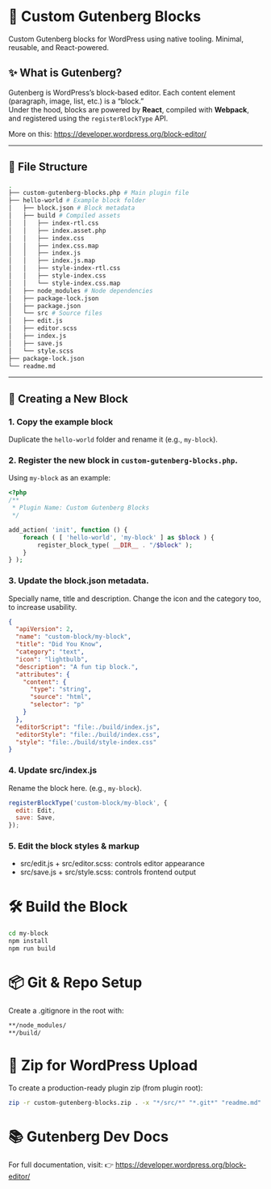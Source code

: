 # 🧱 Custom Gutenberg Blocks

Custom Gutenberg blocks for WordPress using native tooling. Minimal, reusable, and React-powered.

## ✨ What is Gutenberg?

Gutenberg is WordPress’s block-based editor. Each content element (paragraph, image, list, etc.) is a “block.”  
Under the hood, blocks are powered by **React**, compiled with **Webpack**, and registered using the `registerBlockType` API.

More on this: https://developer.wordpress.org/block-editor/

---

## 📁 File Structure

```bash
.
├── custom-gutenberg-blocks.php # Main plugin file
├── hello-world # Example block folder
│   ├── block.json # Block metadata
│   ├── build # Compiled assets
│   │   ├── index-rtl.css
│   │   ├── index.asset.php
│   │   ├── index.css
│   │   ├── index.css.map
│   │   ├── index.js
│   │   ├── index.js.map
│   │   ├── style-index-rtl.css
│   │   ├── style-index.css
│   │   └── style-index.css.map
│   ├── node_modules # Node dependencies
│   ├── package-lock.json
│   ├── package.json
│   └── src # Source files
│   ├── edit.js
│   ├── editor.scss
│   ├── index.js
│   ├── save.js
│   └── style.scss
├── package-lock.json
└── readme.md
```

---

## 🧪 Creating a New Block

### 1. Copy the example block

Duplicate the `hello-world` folder and rename it (e.g., `my-block`).

### 2. Register the new block in `custom-gutenberg-blocks.php`. 
Using `my-block` as an example:
```php
<?php
/**
 * Plugin Name: Custom Gutenberg Blocks
 */

add_action( 'init', function () {
    foreach ( [ 'hello-world', 'my-block' ] as $block ) {
        register_block_type( __DIR__ . "/$block" );
    }
} );
```

### 3. Update the block.json metadata. 
Specially name, title and description. Change the icon and the category too, to increase usability. 
```json
{
  "apiVersion": 2,
  "name": "custom-block/my-block",
  "title": "Did You Know",
  "category": "text",
  "icon": "lightbulb",
  "description": "A fun tip block.",
  "attributes": {
    "content": {
      "type": "string",
      "source": "html",
      "selector": "p"
    }
  },
  "editorScript": "file:./build/index.js",
  "editorStyle": "file:./build/index.css",
  "style": "file:./build/style-index.css"
}
```

### 4. Update src/index.js
Rename the block here. (e.g., `my-block`).
```js
registerBlockType('custom-block/my-block', {
  edit: Edit,
  save: Save,
});
```

### 5. Edit the block styles & markup
- src/edit.js + src/editor.scss: controls editor appearance
- src/save.js + src/style.scss: controls frontend output

# 🛠 Build the Block
```bash
cd my-block
npm install
npm run build
```

# 📦 Git & Repo Setup
Create a .gitignore in the root with:
```bash
**/node_modules/
**/build/
```

# 🚀 Zip for WordPress Upload
To create a production-ready plugin zip (from plugin root):
```bash
zip -r custom-gutenberg-blocks.zip . -x "*/src/*" "*.git*" "readme.md" "*/node_modules/*"
```

# 📚 Gutenberg Dev Docs
For full documentation, visit:
👉 https://developer.wordpress.org/block-editor/

